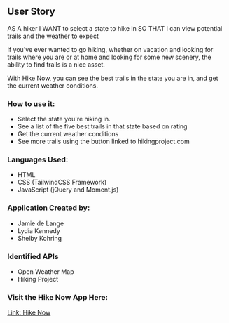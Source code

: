 <!-- User Story -->
## User Story
AS A hiker
I WANT to select a state to hike in
SO THAT I can view potential trails and the weather to expect

If you've ever wanted to go hiking, whether on vacation and looking for trails where you are or at home and looking for some new scenery, the ability to find trails is a nice asset. 

With Hike Now, you can see the best trails in the state you are in, and get the current weather conditions. 

### How to use it:
* Select the state you're hiking in. 
* See a list of the five best trails in that state based on rating
* Get the current weather conditions 
* See more trails using the button linked to hikingproject.com

### Languages Used:
* HTML
* CSS (TailwindCSS Framework)
* JavaScript (jQuery and Moment.js)

### Application Created by:
* Jamie de Lange
* Lydia Kennedy
* Shelby Kohring

<!-- Identified APIs -->
### Identified APIs
* Open Weather Map
* Hiking Project

### Visit the Hike Now App Here:
[Link: Hike Now](https://kohringsw.github.io/hike-now/)


